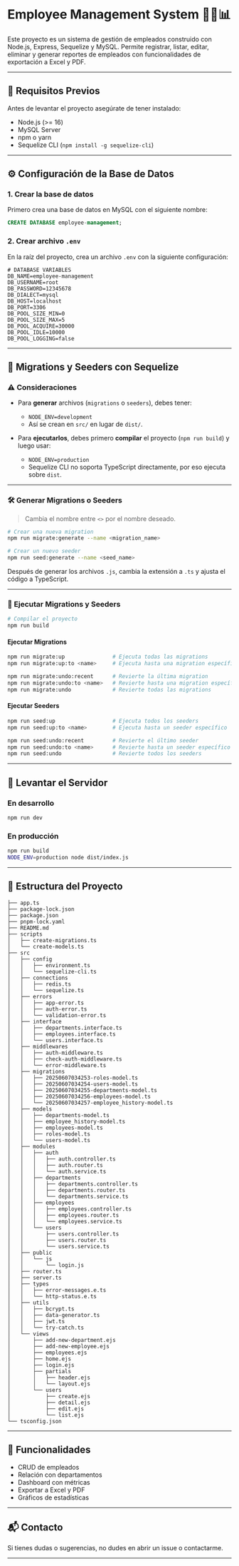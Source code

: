 # Employee Management System 🧑‍💼📊

Este proyecto es un sistema de gestión de empleados construido con Node.js, Express, Sequelize y MySQL. Permite registrar, listar, editar, eliminar y generar reportes de empleados con funcionalidades de exportación a Excel y PDF.

---

## 🧱 Requisitos Previos

Antes de levantar el proyecto asegúrate de tener instalado:

- Node.js (>= 16)
- MySQL Server
- npm o yarn
- Sequelize CLI (`npm install -g sequelize-cli`)

---

## ⚙️ Configuración de la Base de Datos

### 1. Crear la base de datos

Primero crea una base de datos en MySQL con el siguiente nombre:

```sql
CREATE DATABASE employee-management;
```

### 2. Crear archivo `.env`

En la raíz del proyecto, crea un archivo `.env` con la siguiente configuración:

```env
# DATABASE VARIABLES
DB_NAME=employee-management
DB_USERNAME=root
DB_PASSWORD=12345678
DB_DIALECT=mysql
DB_HOST=localhost
DB_PORT=3306
DB_POOL_SIZE_MIN=0
DB_POOL_SIZE_MAX=5
DB_POOL_ACQUIRE=30000
DB_POOL_IDLE=10000
DB_POOL_LOGGING=false
```

---

## 🧪 Migrations y Seeders con Sequelize

### ⚠️ Consideraciones

- Para **generar** archivos (`migrations` o `seeders`), debes tener:

  - `NODE_ENV=development`
  - Así se crean en `src/` en lugar de `dist/`.

- Para **ejecutarlos**, debes primero **compilar** el proyecto (`npm run build`) y luego usar:
  - `NODE_ENV=production`
  - Sequelize CLI no soporta TypeScript directamente, por eso ejecuta sobre `dist`.

---

### 🛠️ Generar Migrations o Seeders

> Cambia el nombre entre `<>` por el nombre deseado.

```bash
# Crear una nueva migration
npm run migrate:generate --name <migration_name>

# Crear un nuevo seeder
npm run seed:generate --name <seed_name>
```

Después de generar los archivos `.js`, cambia la extensión a `.ts` y ajusta el código a TypeScript.

---

### 🔧 Ejecutar Migrations y Seeders

```bash
# Compilar el proyecto
npm run build
```

#### Ejecutar Migrations

```bash
npm run migrate:up               # Ejecuta todas las migrations
npm run migrate:up:to <name>     # Ejecuta hasta una migration específica

npm run migrate:undo:recent      # Revierte la última migration
npm run migrate:undo:to <name>   # Revierte hasta una migration específica
npm run migrate:undo             # Revierte todas las migrations
```

#### Ejecutar Seeders

```bash
npm run seed:up                  # Ejecuta todos los seeders
npm run seed:up:to <name>        # Ejecuta hasta un seeder específico

npm run seed:undo:recent         # Revierte el último seeder
npm run seed:undo:to <name>      # Revierte hasta un seeder específico
npm run seed:undo                # Revierte todos los seeders
```

---

## 🚀 Levantar el Servidor

### En desarrollo

```bash
npm run dev
```

### En producción

```bash
npm run build
NODE_ENV=production node dist/index.js
```

---

## 📁 Estructura del Proyecto

```
├── app.ts
├── package-lock.json
├── package.json
├── pnpm-lock.yaml
├── README.md
├── scripts
│   ├── create-migrations.ts
│   └── create-models.ts
├── src
│   ├── config
│   │   ├── environment.ts
│   │   └── sequelize-cli.ts
│   ├── connections
│   │   ├── redis.ts
│   │   └── sequelize.ts
│   ├── errors
│   │   ├── app-error.ts
│   │   ├── auth-error.ts
│   │   └── validation-error.ts
│   ├── interface
│   │   ├── departments.interface.ts
│   │   ├── employees.interface.ts
│   │   └── users.interface.ts
│   ├── middlewares
│   │   ├── auth-middleware.ts
│   │   ├── check-auth-middleware.ts
│   │   └── error-middleware.ts
│   ├── migrations
│   │   ├── 20250607034253-roles-model.ts
│   │   ├── 20250607034254-users-model.ts
│   │   ├── 20250607034255-departments-model.ts
│   │   ├── 20250607034256-employees-model.ts
│   │   └── 20250607034257-employee_history-model.ts
│   ├── models
│   │   ├── departments-model.ts
│   │   ├── employee_history-model.ts
│   │   ├── employees-model.ts
│   │   ├── roles-model.ts
│   │   └── users-model.ts
│   ├── modules
│   │   ├── auth
│   │   │   ├── auth.controller.ts
│   │   │   ├── auth.router.ts
│   │   │   └── auth.service.ts
│   │   ├── departments
│   │   │   ├── departments.controller.ts
│   │   │   ├── departments.router.ts
│   │   │   └── departments.service.ts
│   │   ├── employees
│   │   │   ├── employees.controller.ts
│   │   │   ├── employees.router.ts
│   │   │   └── employees.service.ts
│   │   └── users
│   │       ├── users.controller.ts
│   │       ├── users.router.ts
│   │       └── users.service.ts
│   ├── public
│   │   └── js
│   │       └── login.js
│   ├── router.ts
│   ├── server.ts
│   ├── types
│   │   ├── error-messages.e.ts
│   │   └── http-status.e.ts
│   ├── utils
│   │   ├── bcrypt.ts
│   │   ├── data-generator.ts
│   │   ├── jwt.ts
│   │   └── try-catch.ts
│   └── views
│       ├── add-new-department.ejs
│       ├── add-new-employee.ejs
│       ├── employees.ejs
│       ├── home.ejs
│       ├── login.ejs
│       ├── partials
│       │   ├── header.ejs
│       │   └── layout.ejs
│       └── users
│           ├── create.ejs
│           ├── detail.ejs
│           ├── edit.ejs
│           └── list.ejs
└── tsconfig.json
```

---

## 🧾 Funcionalidades

- CRUD de empleados
- Relación con departamentos
- Dashboard con métricas
- Exportar a Excel y PDF
- Gráficos de estadísticas

---

## 📬 Contacto

Si tienes dudas o sugerencias, no dudes en abrir un issue o contactarme.

---
